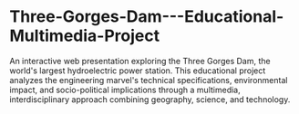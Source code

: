 # Three-Gorges-Dam---Educational-Multimedia-Project
An interactive web presentation exploring the Three Gorges Dam, the world's largest hydroelectric power station. This educational project analyzes the engineering marvel's technical specifications, environmental impact, and socio-political implications through a multimedia, interdisciplinary approach combining geography, science, and technology.
